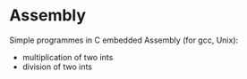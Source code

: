 # Assembly
Simple programmes in C embedded Assembly (for gcc, Unix):
 - multiplication of two ints
 - division of two ints
